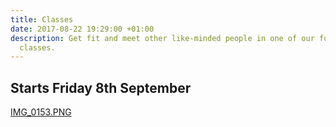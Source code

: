 ```yaml
---
title: Classes
date: 2017-08-22 19:29:00 +01:00
description: Get fit and meet other like-minded people in one of our fun yet effective
  classes.
---
```


## Starts Friday 8th September
[IMG_0153.PNG](/uploads/IMG_0153.PNG)